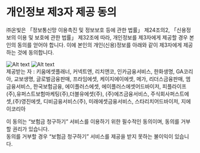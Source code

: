 # 개인정보 제3자 제공 동의  

 ㈜온빛은 「정보통신망 이용촉진 및 정보보호 등에 관한 법률」 제24조의2, 「신용정보의 이용 및 보호에 관한 법률」 제32조에 따라, 개인정보를 제3자에게 제공할 경우 본인의 동의를 얻어야 합니다. 이에 본인의 개인(신용)정보를 아래와 같이 제3자에게 제공하는 것에 동의합니다.  

![Alt text](https://raw.githubusercontent.com/onvit/onvit.github.io/master/termsImg06.png)
![Alt text](https://raw.githubusercontent.com/onvit/onvit.github.io/master/termsImg11-3.png)    
제공받는 자 : 키움에셋플래너, 커넥트앤, 리치앤코, 인카금융서비스, 한화생명, GA코리아, 교보생명, 글로벌금융판매, 프라임에셋, 케이지에이에셋, 메가, 리더스금융판매, 엠금융서비스, 한국보험금융, 에이플러스에셋, 에이플러스에셋어드바이저, 피플라이프(주),유퍼스트보험마케팅(주),더블유에셋(주), (주)에즈금융서비스, 주식회사퍼스트에셋,(주)영진에셋, 디비금융서비스(주), 미래에셋금융서비스, 스타리치어드바이저, 지에이코리아

  이 동의는 “보험금 청구하기” 서비스를 이용하기 위한 필수적인 동의이며, 동의를 거부할 권리가 있습니다.   
동의를 거부할 경우 “보험금 청구하기” 서비스를 제공을 받지 못하는 불이익이 있습니다.

